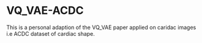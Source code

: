 # VQ_VAE-ACDC

This is a personal adaption of the VQ_VAE paper applied on caridac images i.e ACDC dataset of cardiac shape.
